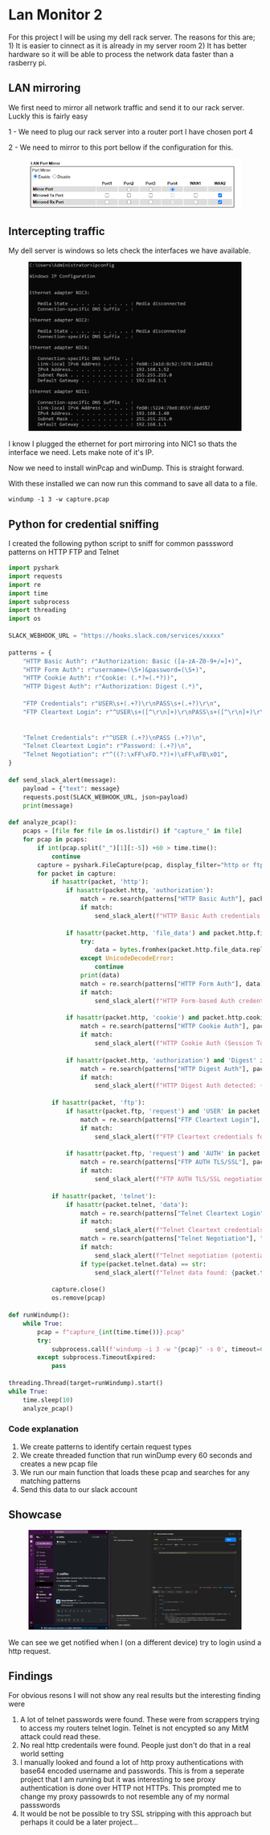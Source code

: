 # Lan Monitor 2

For this project I will be using my dell rack server. The reasons for this are; 1) It is easier to cinnect as it is already in my server room 2) It has better hardware so it will be able to process the network data faster than a rasberry pi.

## LAN mirroring

We first need to mirror all network traffic and send it to our rack server. Luckly this is fairly easy

1 - We need to plug our rack server into a router port I have chosen port 4

2 - We need to mirror to this port bellow if the configuration for this.

<figure><img src=".gitbook/assets/image (1) (1).png" alt=""><figcaption></figcaption></figure>

## Intercepting traffic

My dell server is windows so lets check the interfaces we have available.

<figure><img src=".gitbook/assets/image (2) (1).png" alt=""><figcaption></figcaption></figure>

I know I plugged the ethernet for port mirroring into NIC1 so thats the interface we need. Lets make note of it's IP.

Now we need to install winPcap and winDump. This is straight forward.

With these installed we can now run this command to save all data to a file.

```
windump -1 3 -w capture.pcap
```

## Python for credential sniffing

I created the following python script to sniff for common passsword patterns on HTTP FTP and Telnet

```python
import pyshark
import requests
import re
import time
import subprocess
import threading
import os

SLACK_WEBHOOK_URL = "https://hooks.slack.com/services/xxxxx"

patterns = {
    "HTTP Basic Auth": r"Authorization: Basic ([a-zA-Z0-9+/=]+)", 
    "HTTP Form Auth": r"username=(\S+)&password=(\S+)",
    "HTTP Cookie Auth": r"Cookie: (.*?=(.*?))",
    "HTTP Digest Auth": r"Authorization: Digest (.*)",
    
    "FTP Credentials": r"USER\s+(.+?)\r\nPASS\s+(.+?)\r\n",
    "FTP Cleartext Login": r"^USER\s+([^\r\n]+)\r\nPASS\s+([^\r\n]+)\r\n",


    "Telnet Credentials": r"^USER (.+?)\nPASS (.+?)\n",
    "Telnet Cleartext Login": r"Password: (.+?)\n",
    "Telnet Negotiation": r"^((?:\xFF\xFD.*?)+)\xFF\xFB\x01",
}

def send_slack_alert(message):
    payload = {"text": message}
    requests.post(SLACK_WEBHOOK_URL, json=payload)
    print(message)

def analyze_pcap():
    pcaps = [file for file in os.listdir() if "capture_" in file]
    for pcap in pcaps:
        if int(pcap.split("_")[1][:-5]) +60 > time.time():
            continue
        capture = pyshark.FileCapture(pcap, display_filter="http or ftp or telnet", use_json=True, keep_packets=False)
        for packet in capture:
            if hasattr(packet, 'http'):
                if hasattr(packet.http, 'authorization'):
                    match = re.search(patterns["HTTP Basic Auth"], packet.http.authorization)
                    if match:
                        send_slack_alert(f"HTTP Basic Auth credentials found: {match.group(0)}")

                if hasattr(packet.http, 'file_data') and packet.http.file_data:
                    try:
                        data = bytes.fromhex(packet.http.file_data.replace(":", "")).decode("utf-8")
                    except UnicodeDecodeError:
                        continue
                    print(data)
                    match = re.search(patterns["HTTP Form Auth"], data)
                    if match:
                        send_slack_alert(f"HTTP Form-based Auth credentials found: USER={match.group(1)} PASS={match.group(2)}")

                if hasattr(packet.http, 'cookie') and packet.http.cookie:
                    match = re.search(patterns["HTTP Cookie Auth"], packet.http.cookie)
                    if match:
                        send_slack_alert(f"HTTP Cookie Auth (Session Token) found: {match.group(1)}={match.group(2)}")
                        
                if hasattr(packet.http, 'authorization') and 'Digest' in packet.http.authorization:
                    match = re.search(patterns["HTTP Digest Auth"], packet.http.authorization)
                    if match:
                        send_slack_alert(f"HTTP Digest Auth detected: {match.group(0)}")

            if hasattr(packet, 'ftp'):
                if hasattr(packet.ftp, 'request') and 'USER' in packet.ftp.request and 'PASS' in packet.ftp.request:
                    match = re.search(patterns["FTP Cleartext Login"], packet.ftp.request)
                    if match:
                        send_slack_alert(f"FTP Cleartext credentials found: USER={match.group(1)} PASS={match.group(2)}")

                if hasattr(packet.ftp, 'request') and 'AUTH' in packet.ftp.request:
                    match = re.search(patterns["FTP AUTH TLS/SSL"], packet.ftp.request)
                    if match:
                        send_slack_alert(f"FTP AUTH TLS/SSL negotiation detected: {match.group(1)}")
                        
            if hasattr(packet, 'telnet'):
                if hasattr(packet.telnet, 'data'):
                    match = re.search(patterns["Telnet Cleartext Login"], "".join(packet.telnet.data))
                    if match:
                        send_slack_alert(f"Telnet Cleartext credentials found: USER={match.group(1)} PASS={match.group(2)}")
                    match = re.search(patterns["Telnet Negotiation"], "".join(packet.telnet.data))
                    if match:
                        send_slack_alert(f"Telnet negotiation (potential authentication) detected: {match.group(1)}")
                    if type(packet.telnet.data) == str:
                        send_slack_alert(f"Telnet data found: {packet.telnet.data}")                  

            capture.close()
            os.remove(pcap)
    
def runWindump():
    while True:
        pcap = f"capture_{int(time.time())}.pcap"
        try:
            subprocess.call(f'windump -i 3 -w "{pcap}" -s 0', timeout=60)
        except subprocess.TimeoutExpired:
            pass
        
threading.Thread(target=runWindump).start()
while True:
    time.sleep(10)
    analyze_pcap()
```

### Code explanation

1. We create patterns to identify certain request types
2. We create threaded function that run winDump every 60 seconds and creates a new pcap file
3. We run our main function that loads these pcap and searches for any matching patterns
4. Send this data to our slack account

## Showcase

<figure><img src=".gitbook/assets/image (3) (1).png" alt=""><figcaption></figcaption></figure>

We can see we get notified when I (on a different device) try to login usind a http request.

## Findings

For obvious resons I will not show any real results but the interesting finding were

1. A lot of telnet passwords were found. These were from scrappers trying to access my routers telnet login. Telnet is not encypted so any MitM attack could read these.
2. No real http credentails were found. People just don't do that in a real world setting
3. I manually looked and found a lot of http proxy authentications with base64 encoded username and passwords. This is from a seperate project that I am running but it was interesting to see proxy authentication is done over HTTP not HTTPs. This prompted me to change my proxy passowrds to not resemble any of my normal passswords
4. It would be not be possible to try SSL stripping with this approach but perhaps it could be a later project...
